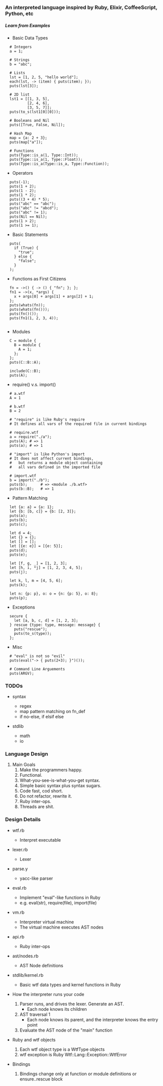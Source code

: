 ### An interpreted language inspired by Ruby, Elixir, CoffeeScript, Python, etc

##### Learn from Examples

- Basic Data Types

```
  # Integers
  a = 1;
  
  # Strings
  b = "abc";
  
  # Lists
  lst = [1, 2, 5, "hello world"];
  each(lst, -> (item) { puts(item); });
  puts(lst[3]);

  # 2D list
  lst1 = [[1, 3, 5],
          [2, 4, 6],
          [3, 5, 7]];
  puts(to_s(lst1[0][0]));

  # Booleans and Nil
  puts([True, False, Nil]);
  
  # Hash Map
  map = {a: 2 + 3};
  puts(map["a"]);
  
  # Functions
  puts(Type::is_a(1, Type::Int));
  puts(Type::is_a(1, Type::Float));
  puts(Type::is_a(Type::is_a, Type::Function));
```

- Operators

```
  puts(-1);
  puts(1 + 2);
  puts(1 - 2);
  puts(1 * 2);
  puts((3 + 4) * 5);
  puts("abc" == "abc");
  puts("abc" != "abcd");
  puts("abc" != 1);
  puts(Nil == Nil);
  puts(1 > 2);
  puts(1 >= 1);
```

- Basic Statements
```
  puts(
    if (True) {
      "true";
    } else {
      "false";
    }
  );
```

- Functions as First Citizens

```
  fn = ->() { -> () { "fn"; }; };
  fn1 = ->(x, *args) {
    x + args[0] + args[1] + args[2] + 1;
  };
  puts(whats(fn));
  puts(whats(fn()));
  puts(fn()());
  puts(fn1(1, 2, 3, 4));
  
```

- Modules

```
  C = module {
    B = module {
      A = 1;
    };
  };
  puts(C::B::A);
  
  include(C::B);
  puts(A);
```

- require() v.s. import()
```
  # a.wtf
  A = 1
  
  # b.wtf
  B = 2
  
  # "require" is like Ruby's require
  # It defines all vars of the required file in current bindings
  
  # require.wtf
  a = require("./a");
  puts(A); # => 1
  puts(a); # => 1
  
  # "import" is like Python's import
  # It does not affect current bindings,
  #   but returns a module object containing 
  #   all vars defined in the imported file
  
  # import.wtf
  b = import("./b");
  puts(b);      # => <module ./b.wtf>
  puts(b::B);   # => 1
```

- Pattern Matching

```
  let {a: a} = {a: 1};
  let {b: [b, c]} = {b: [2, 3]};
  puts(a);
  puts(b);
  puts(c);
  
  let d = 4;
  let {} = {};
  let [] = [];
  let [{e: e}] = [{e: 5}];
  puts(d);
  puts(e);
  
  let [f, g, _] = [1, 2, 3];
  let [h, i, *j] = [1, 2, 3, 4, 5];
  puts(j);
  
  let k, l, m = [4, 5, 6];
  puts(k);

  let n: {p: p}, o: o = {n: {p: 5}, o: 8};
  puts(p);
```

- Exceptions
```
  secure {
    let [a, b, c, d] = [1, 2, 3];
  } rescue {type: type, message: message} {
    puts("rescue");
    puts(to_s(type));
  };
```

- Misc
```
  # "eval" is not so "evil"
  puts(eval("-> { puts(2+3); }")());
  
  # Command Line Arguements
  puts(ARGV);
```

### TODOs
- syntax
  - regex
  - map pattern matching on fn_def
  - if no-else, if elsif else

- stdlib
  - math
  - io
  
### Language Design 

1. Main Goals
    1. Make the programmers happy.
    1. Functional.
    1. What-you-see-is-what-you-get syntax.
    1. Simple basic syntax plus syntax sugars.
    1. Code fast, cod short.
    1. Do not refactor, rewrite it.
    1. Ruby inter-ops.
    1. Threads are shit.
    
### Design Details

- wtf.rb
    - Interpret executable
    
- lexer.rb
    - Lexer
    
- parse.y
    - yacc-like parser
    
- eval.rb
    - Implement "eval"-like functions in Ruby
    - e.g. eval(str), require(file), import(file)
 
- vm.rb
    - Interpreter virtual machine
    - The virtual machine executes AST nodes
    
- api.rb
    - Ruby inter-ops
    
- ast/nodes.rb
    - AST Node definitions 

- stdlib/kernel.rb
    - Basic wtf data types and kernel functions in Ruby
    
- How the interpreter runs your code
    1. Parser runs, and drives the lexer. Generate an AST.
        - Each node knows its children
    1. AST traversal 1
        - Each node knows its parent, and the interpreter knows the entry point
    1. Evaluate the AST node of the "main" function
    
- Ruby and wtf objects
    1. Each wtf object type is a WtfType objects
    1. wtf exception is Ruby Wtf::Lang::Exception::WtfError

- Bindings
    1. Bindings change only at function or module definitions or ensure..rescue block
